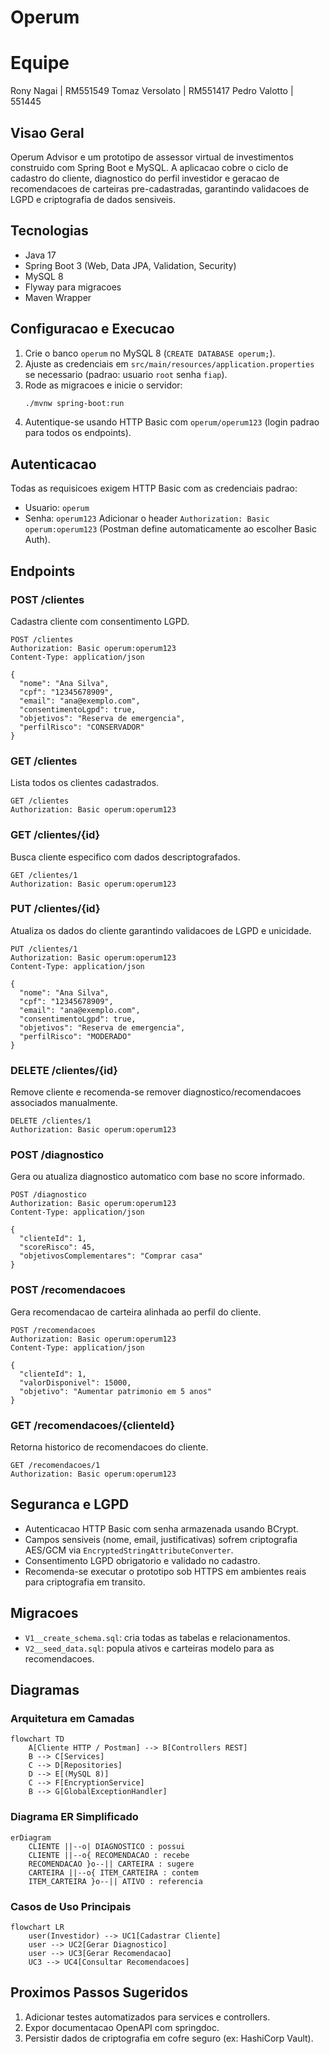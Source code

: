 ﻿# Operum

# Equipe
Rony Nagai | RM551549
Tomaz Versolato | RM551417
Pedro Valotto | 551445

## Visao Geral
Operum Advisor e um prototipo de assessor virtual de investimentos construido com Spring Boot e MySQL. A aplicacao cobre o ciclo de cadastro do cliente, diagnostico do perfil investidor e geracao de recomendacoes de carteiras pre-cadastradas, garantindo validacoes de LGPD e criptografia de dados sensiveis.

## Tecnologias
- Java 17
- Spring Boot 3 (Web, Data JPA, Validation, Security)
- MySQL 8
- Flyway para migracoes
- Maven Wrapper

## Configuracao e Execucao
1. Crie o banco `operum` no MySQL 8 (`CREATE DATABASE operum;`).
2. Ajuste as credenciais em `src/main/resources/application.properties` se necessario (padrao: usuario `root` senha `fiap`).
3. Rode as migracoes e inicie o servidor:
   ```bash
   ./mvnw spring-boot:run
   ```
4. Autentique-se usando HTTP Basic com `operum/operum123` (login padrao para todos os endpoints).

## Autenticacao
Todas as requisicoes exigem HTTP Basic com as credenciais padrao:
- Usuario: `operum`
- Senha: `operum123`
Adicionar o header `Authorization: Basic operum:operum123` (Postman define automaticamente ao escolher Basic Auth).

## Endpoints
### POST /clientes
Cadastra cliente com consentimento LGPD.
```http
POST /clientes
Authorization: Basic operum:operum123
Content-Type: application/json

{
  "nome": "Ana Silva",
  "cpf": "12345678909",
  "email": "ana@exemplo.com",
  "consentimentoLgpd": true,
  "objetivos": "Reserva de emergencia",
  "perfilRisco": "CONSERVADOR"
}
```

### GET /clientes
Lista todos os clientes cadastrados.
```http
GET /clientes
Authorization: Basic operum:operum123
```

### GET /clientes/{id}
Busca cliente especifico com dados descriptografados.
```http
GET /clientes/1
Authorization: Basic operum:operum123
```

### PUT /clientes/{id}
Atualiza os dados do cliente garantindo validacoes de LGPD e unicidade.
```http
PUT /clientes/1
Authorization: Basic operum:operum123
Content-Type: application/json

{
  "nome": "Ana Silva",
  "cpf": "12345678909",
  "email": "ana@exemplo.com",
  "consentimentoLgpd": true,
  "objetivos": "Reserva de emergencia",
  "perfilRisco": "MODERADO"
}
```

### DELETE /clientes/{id}
Remove cliente e recomenda-se remover diagnostico/recomendacoes associados manualmente.
```http
DELETE /clientes/1
Authorization: Basic operum:operum123
```

### POST /diagnostico
Gera ou atualiza diagnostico automatico com base no score informado.
```http
POST /diagnostico
Authorization: Basic operum:operum123
Content-Type: application/json

{
  "clienteId": 1,
  "scoreRisco": 45,
  "objetivosComplementares": "Comprar casa"
}
```

### POST /recomendacoes
Gera recomendacao de carteira alinhada ao perfil do cliente.
```http
POST /recomendacoes
Authorization: Basic operum:operum123
Content-Type: application/json

{
  "clienteId": 1,
  "valorDisponivel": 15000,
  "objetivo": "Aumentar patrimonio em 5 anos"
}
```

### GET /recomendacoes/{clienteId}
Retorna historico de recomendacoes do cliente.
```http
GET /recomendacoes/1
Authorization: Basic operum:operum123
```

## Seguranca e LGPD
- Autenticacao HTTP Basic com senha armazenada usando BCrypt.
- Campos sensiveis (nome, email, justificativas) sofrem criptografia AES/GCM via `EncryptedStringAttributeConverter`.
- Consentimento LGPD obrigatorio e validado no cadastro.
- Recomenda-se executar o prototipo sob HTTPS em ambientes reais para criptografia em transito.

## Migracoes
- `V1__create_schema.sql`: cria todas as tabelas e relacionamentos.
- `V2__seed_data.sql`: popula ativos e carteiras modelo para as recomendacoes.

## Diagramas
### Arquitetura em Camadas
```mermaid
flowchart TD
    A[Cliente HTTP / Postman] --> B[Controllers REST]
    B --> C[Services]
    C --> D[Repositories]
    D --> E[(MySQL 8)]
    C --> F[EncryptionService]
    B --> G[GlobalExceptionHandler]
```

### Diagrama ER Simplificado
```mermaid
erDiagram
    CLIENTE ||--o| DIAGNOSTICO : possui
    CLIENTE ||--o{ RECOMENDACAO : recebe
    RECOMENDACAO }o--|| CARTEIRA : sugere
    CARTEIRA ||--o{ ITEM_CARTEIRA : contem
    ITEM_CARTEIRA }o--|| ATIVO : referencia
```

### Casos de Uso Principais
```mermaid
flowchart LR
    user(Investidor) --> UC1[Cadastrar Cliente]
    user --> UC2[Gerar Diagnostico]
    user --> UC3[Gerar Recomendacao]
    UC3 --> UC4[Consultar Recomendacoes]
```

## Proximos Passos Sugeridos
1. Adicionar testes automatizados para services e controllers.
2. Expor documentacao OpenAPI com springdoc.
3. Persistir dados de criptografia em cofre seguro (ex: HashiCorp Vault).
